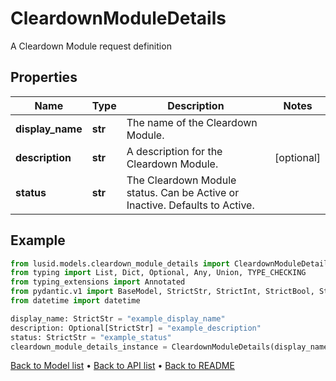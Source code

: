 # CleardownModuleDetails

A Cleardown Module request definition
## Properties
Name | Type | Description | Notes
------------ | ------------- | ------------- | -------------
**display_name** | **str** | The name of the Cleardown Module. | 
**description** | **str** | A description for the Cleardown Module. | [optional] 
**status** | **str** | The Cleardown Module status. Can be Active or Inactive. Defaults to Active. | 
## Example

```python
from lusid.models.cleardown_module_details import CleardownModuleDetails
from typing import List, Dict, Optional, Any, Union, TYPE_CHECKING
from typing_extensions import Annotated
from pydantic.v1 import BaseModel, StrictStr, StrictInt, StrictBool, StrictFloat, StrictBytes, Field, validator, ValidationError, conlist, constr
from datetime import datetime

display_name: StrictStr = "example_display_name"
description: Optional[StrictStr] = "example_description"
status: StrictStr = "example_status"
cleardown_module_details_instance = CleardownModuleDetails(display_name=display_name, description=description, status=status)

```

[Back to Model list](../README.md#documentation-for-models) &#8226; [Back to API list](../README.md#documentation-for-api-endpoints) &#8226; [Back to README](../README.md)

